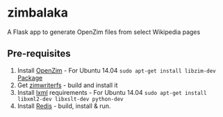 # zimbalaka
A Flask app to generate OpenZim files from select Wikipedia pages

## Pre-requisites

1. Install [OpenZim](http://www.openzim.org/wiki/OpenZIM) - For Ubuntu 14.04 `sudo apt-get install libzim-dev` [Package](http://packages.ubuntu.com/trusty/libzim-dev)
2. Get [zimwriterfs](http://sourceforge.net/p/kiwix/other/ci/master/tree/zimwriterfs/) - build and install it
3. Install [lxml](http://lxml.de/installation.html) requirements - For Ubuntu 14.04 `sudo apt-get install libxml2-dev libxslt-dev python-dev`
4. Install [Redis](http://redis.io/download) - build, install & run.
